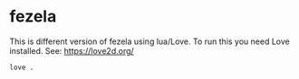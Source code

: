 fezela
======

This is different version of fezela using lua/Love.
To run this you need Love installed. See: https://love2d.org/

<code>love .</code>
